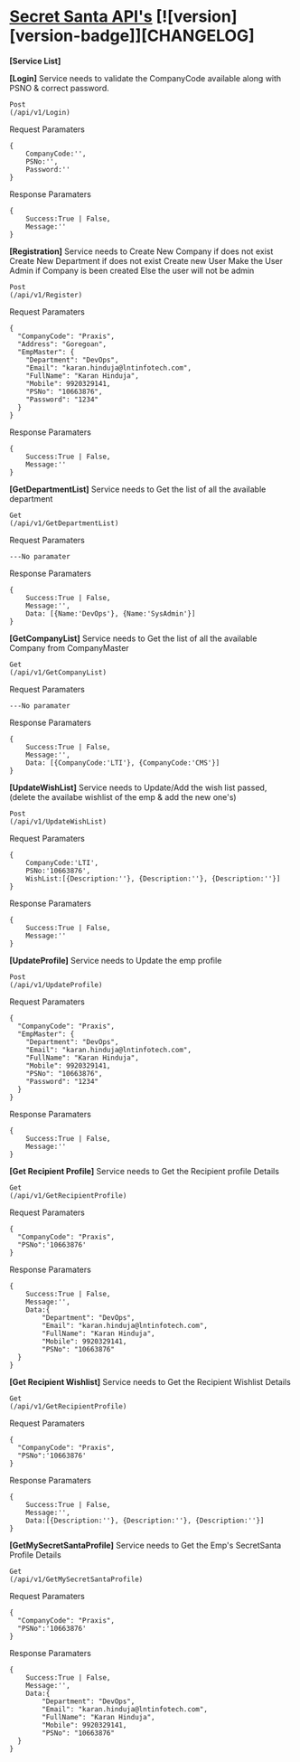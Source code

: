 # [Secret Santa API's](https://karanhinduja.github.io/SecretSantaProject/) [![version][version-badge]][CHANGELOG]

**[Service List]**

**[Login]**
Service needs to validate the CompanyCode available along with PSNO & correct password.
```
Post
(/api/v1/Login)
```
Request Paramaters
```
{
    CompanyCode:'',
    PSNo:'',
    Password:''
}
```
Response Paramaters

```
{
    Success:True | False,
    Message:''
}
```

**[Registration]**
Service needs to 
    Create New Company if does not exist
    Create New Department if does not exist
    Create new User
    Make the User Admin if Company is been created
    Else the user will not be admin

```
Post
(/api/v1/Register)
```
Request Paramaters
```
{
  "CompanyCode": "Praxis",
  "Address": "Goregoan",
  "EmpMaster": {
    "Department": "DevOps",
    "Email": "karan.hinduja@lntinfotech.com",
    "FullName": "Karan Hinduja",
    "Mobile": 9920329141,
    "PSNo": "10663876",
    "Password": "1234"
  }
}
```
Response Paramaters

```
{
    Success:True | False,
    Message:''
}
```


**[GetDepartmentList]**
Service needs to 
    Get the list of all the available department

```
Get
(/api/v1/GetDepartmentList)
```
Request Paramaters
```
---No paramater
```
Response Paramaters

```
{
    Success:True | False,
    Message:'',
    Data: [{Name:'DevOps'}, {Name:'SysAdmin'}]
}
```



**[GetCompanyList]**
Service needs to 
    Get the list of all the available Company from CompanyMaster

```
Get
(/api/v1/GetCompanyList)
```
Request Paramaters
```
---No paramater
```
Response Paramaters

```
{
    Success:True | False,
    Message:'',
    Data: [{CompanyCode:'LTI'}, {CompanyCode:'CMS'}]
}
```


**[UpdateWishList]**
Service needs to 
    Update/Add the wish list passed, (delete the availabe wishlist of the emp & add the new one's)

```
Post
(/api/v1/UpdateWishList)
```
Request Paramaters
```
{
    CompanyCode:'LTI',
    PSNo:'10663876',
    WishList:[{Description:''}, {Description:''}, {Description:''}]
}
```
Response Paramaters

```
{
    Success:True | False,
    Message:''
}
```



**[UpdateProfile]**
Service needs to 
    Update the emp profile

```
Post
(/api/v1/UpdateProfile)
```
Request Paramaters
```
{
  "CompanyCode": "Praxis",
  "EmpMaster": {
    "Department": "DevOps",
    "Email": "karan.hinduja@lntinfotech.com",
    "FullName": "Karan Hinduja",
    "Mobile": 9920329141,
    "PSNo": "10663876",
    "Password": "1234"
  }
}
```
Response Paramaters

```
{
    Success:True | False,
    Message:''
}
```





**[Get Recipient Profile]**
Service needs to 
    Get the Recipient profile Details 

```
Get
(/api/v1/GetRecipientProfile)
```
Request Paramaters
```
{
  "CompanyCode": "Praxis",
  "PSNo":'10663876'
}
```
Response Paramaters

```
{
    Success:True | False,
    Message:'',
    Data:{
        "Department": "DevOps",
        "Email": "karan.hinduja@lntinfotech.com",
        "FullName": "Karan Hinduja",
        "Mobile": 9920329141,
        "PSNo": "10663876"
  }
}
```





**[Get Recipient Wishlist]**
Service needs to 
    Get the Recipient Wishlist Details 

```
Get
(/api/v1/GetRecipientProfile)
```
Request Paramaters
```
{
  "CompanyCode": "Praxis",
  "PSNo":'10663876'
}
```
Response Paramaters

```
{
    Success:True | False,
    Message:'',
    Data:[{Description:''}, {Description:''}, {Description:''}]
}
```




**[GetMySecretSantaProfile]**
Service needs to 
    Get the Emp's  SecretSanta Profile Details

```
Get
(/api/v1/GetMySecretSantaProfile)
```
Request Paramaters
```
{
  "CompanyCode": "Praxis",
  "PSNo":'10663876'
}
```
Response Paramaters

```
{
    Success:True | False,
    Message:'',
    Data:{
        "Department": "DevOps",
        "Email": "karan.hinduja@lntinfotech.com",
        "FullName": "Karan Hinduja",
        "Mobile": 9920329141,
        "PSNo": "10663876"
  }
}
```


